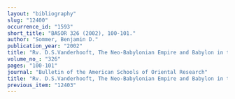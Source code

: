 ```yaml
---
layout: "bibliography"
slug: "12400"
occurrence_id: "1593"
short_title: "BASOR 326 (2002), 100-101."
author: "Sommer, Benjamin D."
publication_year: "2002"
title: "Rv. D.S.Vanderhooft, The Neo-Babylonian Empire and Babylon in the Latter Prophets (Atlanta, 1999)."
volume_no_: "326"
pages: "100-101"
journal: "Bulletin of the American Schools of Oriental Research"
title: "Rv. D.S.Vanderhooft, The Neo-Babylonian Empire and Babylon in the Latter Prophets (Atlanta, 1999)."
previous_item: "12403"
---
```

